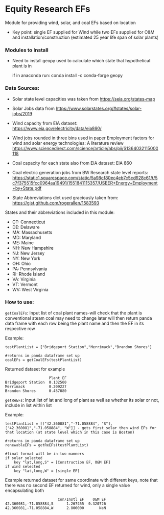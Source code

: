 # Equity Research EFs
 Module for providing wind, solar, and coal EFs based on location
 * Key point: single EF supplied for Wind while two EFs supplied for O&M and installation/construction (estimated 25 year life span of solar plants)
### Modules to Install
* Need to install geopy used to calculate which state that hypothetical plant is in
    
    if in anaconda run: 
    conda install -c conda-forge geopy
### Data Sources:
* Solar state level capacities was taken from https://seia.org/states-map
* Solar Jobs data from https://www.solarstates.org/#states/solar-jobs/2019

* Wind capacity from EIA dataset: https://www.eia.gov/electricity/data/eia860/
* Wind jobs rounded in three bins used in paper Employment factors for wind and solar energy technologies: A literature review https://www.sciencedirect.com/science/article/abs/pii/S1364032115000118

* Coal capacity for each state also from EIA dataset: EIA 860
* Coal electric generation jobs from BW Research state level reports: https://static1.squarespace.com/static/5a98cf80ec4eb7c5cd928c61/t/5c7f375515fcc0964aa19491/1551841115357/USEER+Energy+Employment+by+State.pdf

* State Abbreviations dict used graciously taken from: https://gist.github.com/rogerallen/1583593


States and their abbreviations included in this module:
* CT: Connecticut
* DE: Delaware
* MA: Massachusetts
* MD: Maryland
* ME: Maine
* NH: New Hampshire
* NJ: New Jersey
* NY: New York
* OH: Ohio
* PA: Pennsylvania
* RI: Rhode Island
* VA: Virginia
* VT: Vermont
* WV: West Virginia

### How to use:

`getCoalEFs`: Input list of coal plant names-will check that the plant is conventional steam coal may need to change later will then return 
panda data frame with each row being the plant name and then the EF in its respective row

Example: 
    
    testPlantList = ["Bridgeport Station","Merrimack","Brandon Shores"]

    #returns in panda dataframe set up
    coalEFs = getCoalEFs(testPlantList)

Returned dataset for example


                        Plant EF
    Bridgeport Station  0.132500
    Merrimack           0.209227
    Brandon Shores      0.457080

    
`getReEFs`: Input list of lat and long of plant as well as whether its solar or not, include in list within list

Example: 
    
    testPlantList = [["42.360081","-71.058884", "S"],["42.360081","-71.058884", "W"]] - gets first solar then wind EFs for that location (at state level which in this case is Boston)
    
    #returns in panda dataframe set up
    renewableEFs = getReEFs(testPlantList)

    #final format will be in two manners
    if solar selected
        key "lat,long,S" = [Construction EF, O&M EF]
    if wind selected
        key "lat,long,W" = [single EF]

Example returned dataset for same coordinate with different keys, note that there was no second EF returned for wind, only a single value encapsulating both


                            Con/Instl EF    O&M EF
    42.360081,-71.058884,S      1.267455  0.320726
    42.360081,-71.058884,W      2.800000       NaN